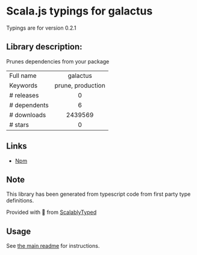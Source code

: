
# Scala.js typings for galactus

Typings are for version 0.2.1

## Library description:
Prunes dependencies from your package

|                    |                 |
| ------------------ | :-------------: |
| Full name          | galactus |
| Keywords           | prune, production |
| # releases         | 0 |
| # dependents       | 6 |
| # downloads        | 2439569 |
| # stars            | 0 |

## Links
- [Npm](https://www.npmjs.com/package/galactus)
    


## Note
This library has been generated from typescript code from first party type definitions.

Provided with :purple_heart: from [ScalablyTyped](https://github.com/oyvindberg/ScalablyTyped)

## Usage
See [the main readme](../../readme.md) for instructions.


